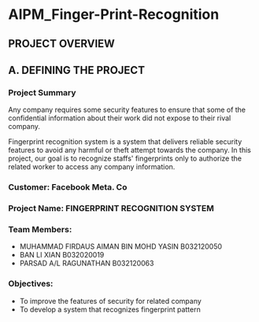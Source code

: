 # AIPM_Finger-Print-Recognition
## PROJECT OVERVIEW
## A. DEFINING THE PROJECT
### Project Summary
Any company requires some security features to ensure that some of the confidential information about their work did not expose to their rival company.

Fingerprint recognition system is a system that delivers reliable security features to avoid any harmful or theft attempt towards the company. In this project, our goal is to recognize staffs' fingerprints only to authorize the related worker to access any company information.

### Customer: Facebook Meta. Co

### Project Name: FINGERPRINT RECOGNITION SYSTEM

### Team Members:
 * MUHAMMAD FIRDAUS AIMAN BIN MOHD YASIN B032120050
 * BAN LI XIAN B032020019
 * PARSAD A/L RAGUNATHAN B032120063

### Objectives:
* To improve the features of security for related company
* To develop a system that recognizes fingerprint pattern
